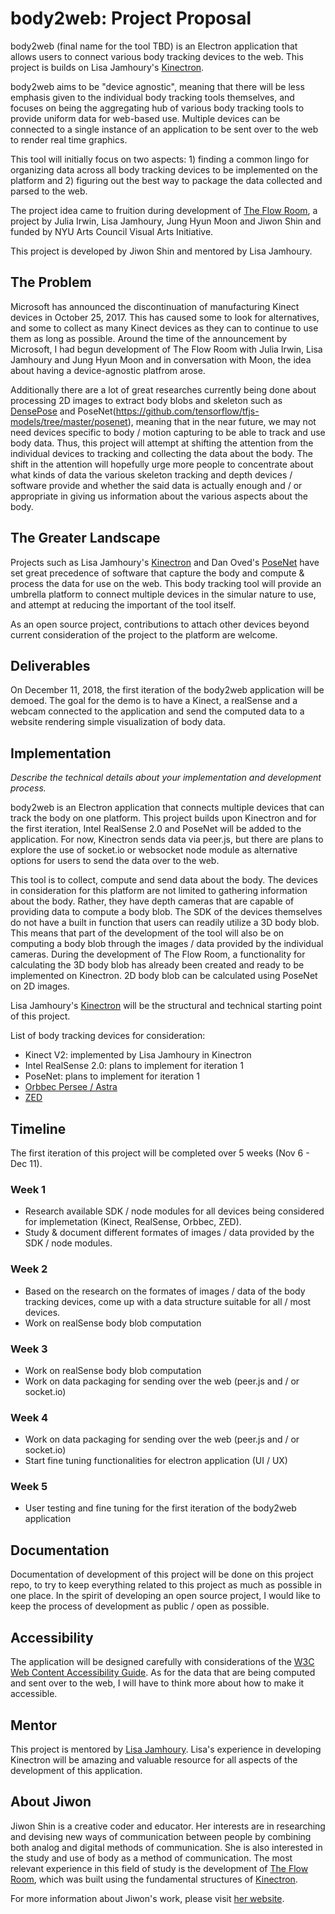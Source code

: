 # body2web: Project Proposal

body2web (final name for the tool TBD) is an Electron application that allows users to connect various body tracking devices to the web. This project is builds on Lisa Jamhoury's [Kinectron](http://kinectron.github.io).

body2web aims to be "device agnostic", meaning that there will be less emphasis given to the individual body tracking tools themselves, and focuses on being the aggregating hub of various body tracking tools to provide uniform data for web-based use. Multiple devices can be connected to a single instance of an application to be sent over to the web to render real time graphics.

This tool will initially focus on two aspects: 1) finding a common lingo for organizing data across all body tracking devices to be implemented on the platform and 2) figuring out the best way to package the data collected and parsed to the web.

The project idea came to fruition during development of [The Flow Room](https://github.com/js6450/theFlowRoom), a project by Julia Irwin, Lisa Jamhoury, Jung Hyun Moon and Jiwon Shin and funded by NYU Arts Council Visual Arts Initiative.

This project is developed by Jiwon Shin and mentored by Lisa Jamhoury.

## The Problem

Microsoft has announced the discontinuation of manufacturing Kinect devices in October 25, 2017. This has caused some to look for alternatives, and some to collect as many Kinect devices as they can to continue to use them as long as possible. Around the time of the announcement by Microsoft, I had begun development of The Flow Room with Julia Irwin, Lisa Jamhoury and Jung Hyun Moon and in conversation with Moon, the idea about having a device-agnostic platfrom arose. 

Additionally there are a lot of great researches currently being done about processing 2D images to extract body blobs and skeleton such as [DensePose](http://densepose.org/) and PoseNet(https://github.com/tensorflow/tfjs-models/tree/master/posenet), meaning that in the near future, we may not need devices specific to body / motion capturing to be able to track and use body data. Thus, this project will attempt at shifting the attention from the individual devices to tracking and collecting the data about the body. The shift in the attention will hopefully urge more people to concentrate about what kinds of data the various skeleton tracking and depth devices / software provide and whether the said data is actually enough and / or appropriate in giving us information about the various aspects about the body.

## The Greater Landscape

Projects such as Lisa Jamhoury's [Kinectron](http://kinectron.github.io) and Dan Oved's [PoseNet](https://github.com/tensorflow/tfjs-models/tree/master/posenet) have set great precedence of software that capture the body and compute & process the data for use on the web. This body tracking tool will provide an umbrella platform to connect multiple devices in the simular nature to use, and attempt at reducing the important of the tool itself.

As an open source project, contributions to attach other devices beyond current consideration of the project to the platform are welcome.

## Deliverables

On December 11, 2018, the first iteration of the body2web application will be demoed. The goal for the demo is to have a Kinect, a realSense and a webcam connected to the application and send the computed data to a website rendering simple visualization of body data.

## Implementation

_Describe the technical details about your implementation and development process._

body2web is an Electron application that connects multiple devices that can track the body on one platform. This project builds upon Kinectron and for the first iteration, Intel RealSense 2.0 and PoseNet will be added to the application. For now, Kinectron sends data via peer.js, but there are plans to explore the use of socket.io or websocket node module as alternative options for users to send the data over to the web.

This tool is to collect, compute and send data about the body. The devices in consideration for this platform are not limited to gathering information about the body. Rather, they have depth cameras that are capable of providing data to compute a body blob. The SDK of the devices themselves do not have a built in function that users can readily utilize a 3D body blob. This means that part of the development of the tool will also be on computing a body blob through the images / data provided by the individual cameras. During the development of The Flow Room, a functionality for calculating the 3D body blob has already been created and ready to be implemented on Kinectron. 2D body blob can be calculated using PoseNet on 2D images.

Lisa Jamhoury's [Kinectron](http://kinectron.github.io) will be the structural and technical starting point of this project.

List of body tracking devices for consideration:
* Kinect V2: implemented by Lisa Jamhoury in Kinectron
* Intel RealSense 2.0: plans to implement for iteration 1
* PoseNet: plans to implement for iteration 1
* [Orbbec Persee / Astra](https://orbbec3d.com/products/)
* [ZED](https://www.stereolabs.com/zed/)

## Timeline

The first iteration of this project will be completed over 5 weeks (Nov 6 - Dec 11).

### Week 1
* Research available SDK / node modules for all devices being considered for implemetation (Kinect, RealSense, Orbbec, ZED).
* Study & document different formates of images / data provided by the SDK / node modules.

### Week 2
* Based on the research on the formates of images / data of the body tracking devices, come up with a data structure suitable for all / most devices.
* Work on realSense body blob computation

### Week 3
* Work on realSense body blob computation
* Work on data packaging for sending over the web (peer.js and / or socket.io)

### Week 4
* Work on data packaging for sending over the web (peer.js and / or socket.io)
* Start fine tuning functionalities for electron application (UI / UX)

### Week 5
* User testing and fine tuning for the first iteration of the body2web application

## Documentation

Documentation of development of this project will be done on this project repo, to try to keep everything related to this project as much as possible in one place. In the spirit of developing an open source project, I would like to keep the process of development as public / open as possible.

## Accessibility

The application will be designed carefully with considerations of the [W3C Web Content Accessibility Guide](https://www.w3.org/WAI/standards-guidelines/wcag/). As for the data that are being computed and sent over to the web, I will have to think more about how to make it accessible. 

## Mentor

This project is mentored by [Lisa Jamhoury](http://lisajamhoury.com/). Lisa's experience in developing Kinectron will be amazing and valuable resource for all aspects of the development of this application. 

## About Jiwon

Jiwon Shin is a creative coder and educator. Her interests are in researching and devising new ways of communication between people by combining both analog and digital methods of communication. She is also interested in the study and use of body as a method of communication. The most relevant experience in this field of study is the development of [The Flow Room](https://github.com/js6450/theFlowRoom), which was built using the fundamental structures of [Kinectron](http://kinectron.github.io). 

For more information about Jiwon's work, please visit [her website](http://jiwonshin.com).



